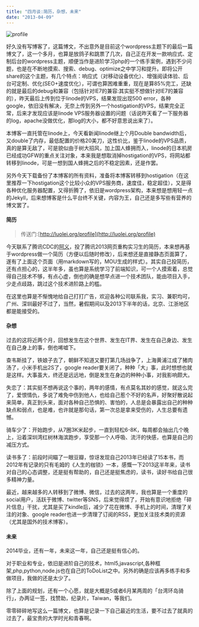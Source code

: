```yaml
---
title: "四月谈:简历，杂想，未来"
date: "2013-04-09"
---
```


![profile](https://static.is26.com/wp-image/2013/05/profile.jpg)

好久没有写博客了，这篇博文，不出意外是目前这个wordpress主题下的最后一篇博文了，这一个多月，也算是放鸽子和跳票了几次，自己正在开发一款响应式、定制后台的wordpress主题，顺便当作是进阶学习php的一个练手案例，遇到不少问题，也是在不断地摸索、搜索、debug、optimize之中学习和提升。即将公开share的这个主题，有几个特点：响应式（对移动设备优化）、增强阅读体验、后台可定制、优化(SEO+速度优化），可谓也算困难重重，现在是算85%完工，还缺的就是最后的debug和兼容（包括针对IE7的兼容:其实挺不想做针对IE7的兼容的），昨天最后上传到位于linode的VPS，结果发现出现500 error，各种google，依旧没有解决，无奈上传到另外一个hostigation的VPS，结果完全正常，后来才发现应该是linode VPS服务器设置的问题（话说昨天看了一下服务器的log，apache没做优化，那log的大小，都不好意思说出来了）。

本博客一直托管在linode上，今天看新闻linode继上个月Double bandwidth后，又double了内存，最低配置的价格20美刀，这性价比，鉴于linode的VPS品质，真的是算无敌了，可是貌似由于树大招风，加上国人蜂拥而入，linode的日本机房已经成功GFW的重点关注对象，本来我是想取消掉hostigation的VPS，将网站都转移到linode，可是一想到国人蜂拥之后的不稳定因素，还是作罢。

另外今天下载备份了本博客的所有资料，准备将本博客转移到hostigation（在这里推荐一下hostigation这个比较小众的VPS服务商，速度佳，稳定超佳），又是得各种优化服务器配置，又得折腾了，依旧是wordpress架构，本来想是想用轻一点的Jekyll，后来想博客是什么平台终不关键，内容为王，自己还是多写些有营养的博文罢了。

#### 简历

> 传送门:[http://luolei.org/profile](http://luolei.org/profile)

今天联系了腾讯CDC的[阿义](http://avenirzheng.net/)，投了腾讯2013网页重构实习生的简历，本来想再基于wordpress做一个简历（方便以后随时修改），后来想还是直接静态页面算了，遂有了上面这个页面（用markdown写的，MOU生成的样式）。其实自己投简历，还有点担心的，这半年多，虽也算是系统学习了前端知识，可一个人摸索着，总觉得自己技术不够，有点心虚，倒也的确是想早点进一个技术团队，能由项目入手，少走点歧路，跳过这个技术进阶路上的槛。

在这里也算是不惭愧地给自己打打广告，欢迎各种公司联系我，实习、兼职均可，广州、深圳最好不过了，当然，暑假期间以及2013下半年的话，北京、江浙地区都是能接受的。

#### 杂想

过去的这将近两个月，回想发生在这个世界、发生在IT界、发生在自己身边、发生在自己身上的事，倒也唏嘘下。

查韦斯挂了，铁娘子去了，朝鲜不知道又要打第几场战争了，上海黄浦江成了猪肉汤了，小米手机出2S了，google reader要关闭了，种种「大」事，此时想想也就是这样。大事虽大，终还是远远地，倒是发生在身边的种种小事，对我影响颇大。

失恋了：其实挺不想再说这个事的，两年的感情，有点莫名其妙的感觉，就这么完了，爱恨情仇，多说了难免中伤到他人，也给自己惹个不好的名声，好聚好散说起来简单，真正到头来，面对各种自己恐惧的、害怕的，人总是会暴露出自己的种种缺点和弱点，也是难，也许就是那句话，第一次总是拿来受伤的，人生总要有遗憾。

骑车少了：开始跑步，从7圈3K米起步，一直到轻松6-8K，每周都会抽出几个晚上，沿着深圳湾红树林海滨跑步，享受那一个人呼吸、流汗的快感，也算是自己的减压方式。

读书多了：前段时间瞄了一眼豆瓣，惊讶发现自己2013年已经读了15本书，而2012年有记录的只有毛姆的《人生的枷锁》一本，感慨一下2013这半年来，读书对自己的心态调整，还是挺有帮助的，自己还是挺焦虑的，读书，读好书给自己很多精神力量。

最近，越来越多的人转移到了微博、微信，过去的这两年，我也算是一个重度的social用户，活跃于微博、twitter等SNS，后来觉得烦了，开始有意识地拒绝「碎片信息」干扰，尤其是买了kindle后，减少了花在微博、手机上的时间，清理了关注的对象、google reader也进一步清理了订阅的RSS，更加关注技术类的资源（尤其是国外的技术博客）。

#### 未来

2014毕业，还有一年，未来这一年，自己还是挺有信心的。

对于职业和专业，依旧是进阶自己的技术，html5,javascript,各种框架,php,python,node.js也在自己的ToDoList之中。另外的确是应该再多练手和多做项目，我做的还是太少了。

除了上面的规划，还有一个心愿，就是大概是5或者6月某两周的「台湾环岛骑行」，办两证一签，找赞助，纪录片，Taiwan，等我们。

零零碎碎地写这么一篇博文，也算是记录一下自己最近的生活，要不过去了就真的过去了，最宝贵的大学时光和青春啊。
